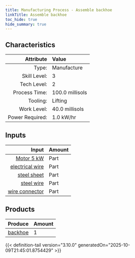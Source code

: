 ```yaml
---
title: Manufacturing Process - Assemble backhoe
linkTitle: Assemble backhoe
toc_hide: true
hide_summary: true
---
```

<!-- This is generated by the MarsSim HelpGenertor, do not edit. -->


## Characteristics

| Attribute      | Value |
|--------:|:------|
|Type:|Manufacture|
|Skill Level:|3|
|Tech Level:|2|
|Process Time:|100.0 millisols|
|Tooling:|Lifting|
|Work Level:|40.0 millisols|
|Power Required:|1.0 kW/hr|

## Inputs

| Input      | Amount |
|--------:|:------|
|[Motor 5 kW](/docs/definitions/part/motor-5-kw)|Part|1|
|[electrical wire](/docs/definitions/part/electrical-wire)|Part|2|
|[steel sheet](/docs/definitions/part/steel-sheet)|Part|1|
|[steel wire](/docs/definitions/part/steel-wire)|Part|1|
|[wire connector](/docs/definitions/part/wire-connector)|Part|2|

## Products


| Produce      | Amount |
|--------:|:------|
|[backhoe](/docs/definitions/part/backhoe)|1|



{{< definition-tail version="3.10.0" generatedOn="2025-10-09T21:45:01.8754429" >}}



